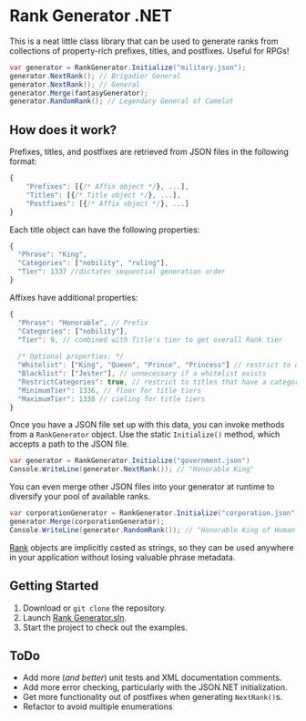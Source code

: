 # Rank Generator .NET
This is a neat little class library that can be used to generate ranks from collections of property-rich prefixes, titles, and postfixes.
Useful for RPGs!
````c#
var generator = RankGenerator.Initialize("military.json");
generator.NextRank(); // Brigadier General
generator.NextRank(); // General
generator.Merge(fantasyGenerator);
generator.RandomRank(); // Legendary General of Camelot
````

## How does it work?
Prefixes, titles, and postfixes are retrieved from JSON files in the following format:
````javascript
{
    "Prefixes": [{/* Affix object */}, ...],
    "Titles": [{/* Title object */}, ...],
    "Postfixes": [{/* Affix object */}, ...]
}
````
Each title object can have the following properties:
````javascript
{
  "Phrase": "King",
  "Categories": ["nobility", "ruling"],
  "Tier": 1337 //dictates sequential generation order
}
````
Affixes have additional properties:
````javascript
{
  "Phrase": "Honorable", // Prefix
  "Categories": ["nobility"],
  "Tier": 9, // combined with Title's tier to get overall Rank tier
  
  /* Optional properties: */
  "Whitelist": ["King", "Queen", "Prince", "Princess"] // restrict to only these titles
  "Blacklist": ["Jester"], // unnecessary if a whitelist exists
  "RestrictCategories": true, // restrict to titles that have a category in common
  "MinimumTier": 1336, // floor for title tiers
  "MaximumTier": 1338 // cieling for title tiers
}
````
Once you have a JSON file set up with this data, you can invoke methods from a `RankGenerator` object. Use the static `Initialize()` method, which accepts a path to the JSON file.
````c#
var generator = RankGenerator.Initialize("government.json")
Console.WriteLine(generator.NextRank()); // "Honorable King"
````
You can even merge other JSON files into your generator at runtime to diversify your pool of available ranks.
````c#
var corporationGenerator = RankGenerator.Initialize("corporation.json");
generator.Merge(corporationGenerator);
Console.WriteLine(generator.RandomRank()); // "Honorable King of Human Resources"
````
[Rank](https://github.com/bcanseco/rank-generator/blob/master/RankGenerator/Classes/Rank.cs) objects are implicitly casted as strings, so they can be used anywhere in your application without losing valuable phrase metadata.

## Getting Started
1. Download or `git clone` the repository.
2. Launch [Rank Generator.sln](https://github.com/bcanseco/rank-generator/blob/master/Rank%20Generator.sln).
3. Start the project to check out the examples.

## ToDo
* Add more (*and better*) unit tests and XML documentation comments.
* Add more error checking, particularly with the JSON.NET initialization.
* Get more functionality out of postfixes when generating `NextRank()`s.
* Refactor to avoid multiple enumerations

